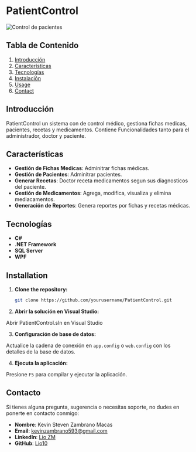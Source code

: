 # PatientControl

![Control de pacientes](https://github.com/user-attachments/assets/c2cf0f3a-0f9f-42cc-91b8-9cfcebf8a2e9)

## Tabla de Contenido

1. [Introducción](#introduction)
2. [Características](#features)
3. [Tecnologías](#technologies)
4. [Instalación](#installation)
5. [Usage](#usage)
6. [Contact](#contact)

## Introducción

PatientControl un sistema con de control médico, gestiona fichas medicas, pacientes, recetas y medicamentos. Contiene Funcionalidades tanto para el administrador, doctor y paciente.

## Características

- **Gestión de Fichas Medicas**: Adminitrar fichas médicas.
- **Gestión de Pacientes**: Adminitrar pacientes.
- **Generar Recetas**: Doctor receta medicamentos segun sus diagnosticos del paciente.
- **Gestión de Medicamentos**: Agrega, modifica, visualiza y elimina mediacamentos.
- **Generación de Reportes**: Genera reportes por fichas y recetas médicas.

## Tecnologías

- **C#**
- **.NET Framework**
- **SQL Server**
- **WPF**

## Installation

1. **Clone the repository:**

   ```bash
   git clone https://github.com/yourusername/PatientControl.git

2. **Abrir la solución en Visual Studio:**

Abrir PatientControl.sln en Visual Studio

3. **Configuración de base de datos:**

Actualice la cadena de conexión en `app.config` o `web.config` con los detalles de la base de datos.

4. **Ejecuta la aplicación:**

Presione `F5` para compilar y ejecutar la aplicación.

## Contacto

Si tienes alguna pregunta, sugerencia o necesitas soporte, no dudes en ponerte en contacto conmigo:

- **Nombre**: Kevin Steven Zambrano Macas
- **Email**: kevinzambrano593@gmail.com
- **LinkedIn**: [Lio ZM](https://www.linkedin.com/in/lio-zm-09883431a/)
- **GitHub**: [Lio10](https://github.com/Lio10jr)
